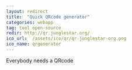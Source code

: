 ```yaml
---
layout: redirect
title:  "Quick QRcode generator"
categories: webapp
tag: tool open-source
redir: http://qr.junglestar.org/
ico_url:  /assets/ico/qr/qr-junglestar-org.png
ico_name: qrgenerator
---
```


Everybody needs a QRcode
